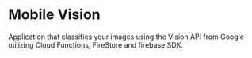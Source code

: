 # Mobile Vision

Application that classifies your images using the Vision API from Google utilizing Cloud Functions, FireStore and firebase SDK.


